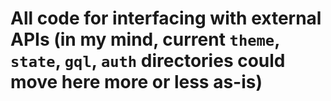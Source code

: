 # All code for interfacing with external APIs (in my mind, current `theme`, `state`, `gql`, `auth` directories could move here more or less as-is)